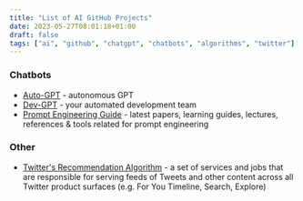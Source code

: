 ```yaml
---
title: "List of AI GitHub Projects"
date: 2023-05-27T08:01:18+01:00
draft: false
tags: ["ai", "github", "chatgpt", "chatbots", "algorithms", "twitter"]
---
```


### Chatbots
- [Auto-GPT](https://github.com/Significant-Gravitas/Auto-GPT) - autonomous GPT
- [Dev-GPT](https://github.com/jina-ai/dev-gpt) - your automated development team
- [Prompt Engineering Guide](https://github.com/dair-ai/Prompt-Engineering-Guide) - latest papers, learning guides, lectures, references & tools related for prompt engineering

### Other
- [Twitter's Recommendation Algorithm](https://github.com/twitter/the-algorithm) - a set of services and jobs that are responsible for serving feeds of Tweets and other content across all Twitter product surfaces (e.g. For You Timeline, Search, Explore)

